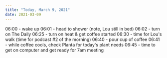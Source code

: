 ```yaml
---
title: "Today, March 9, 2021"
date: 2021-03-09
---
```


06:00 - wake up
06:01 - head to shower (note, Lou still in bed)
06:02 - turn on The Daily
06:25 - turn on heat & get coffee started
06:30 - time for Lou's walk (time for podcast #2 of the morning)
06:40 - pour cup of coffee
06:41 - while coffee cools, check Planta for today's plant needs
06:45 - time to get on computer and get ready for 7am meeting
